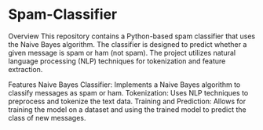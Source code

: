 ﻿# Spam-Classifier
 Overview
This repository contains a Python-based spam classifier that uses the Naive Bayes algorithm. The classifier is designed to predict whether a given message is spam or ham (not spam). The project utilizes natural language processing (NLP) techniques for tokenization and feature extraction.

Features
Naive Bayes Classifier: Implements a Naive Bayes algorithm to classify messages as spam or ham.
Tokenization: Uses NLP techniques to preprocess and tokenize the text data.
Training and Prediction: Allows for training the model on a dataset and using the trained model to predict the class of new messages.
